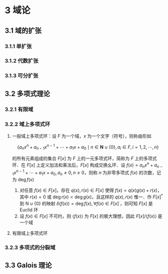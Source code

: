 # 3 域论

## 3.1 域的扩张
### 3.1.1 单扩张

### 3.1.2 代数扩张

### 3.1.3 可分扩张

## 3.2 多项式理论
### 3.2.1 有限域

### 3.2.2 域上多项式环
1. 一般域上多项式环：设 $F$ 为一个域，$x$ 为一个文字（符号），则称由形如

    $$
    \left\{a_{n} x^{n}+a_{n-1} x^{n-1}+\cdots+a_{1} x+a_{0} \mid n \in \mathbf{N} \cup\{0\}, a_{i} \in F, i=1,2, \cdots, n\right\}
    $$

    的所有元素组成的集合 $F[x]$ 为 $F$ 上的一元多项式环，简称为 $F$ 上的多项式环．在 $F[x]$ 上定义加法和乘法后，$F[x]$ 构成交换幺环．设 $f(x)=a_{n} x^{n}+a_{n-1} x^{n-1}+\cdots+a_{1} x+a_{0}, a_{n} \neq 0, n \geqslant 0$，则称 $n$ 为非零多项式 $f(x)$ 的次数，记为 $\operatorname{deg} f(x)$

    1. 对任意 $f(x) \in F[x]$，存在 $q(x), r(x) \in F[x]$ 使得 $f(x)=q(x) g(x)+r(x)$，其中 $r(x)=0$ 或 $\operatorname{deg} r(x)<\operatorname{deg} g(x)$，且这样的 $q(x), r(x)$ 惟一．作 $F[x]^{*}$ 到 $\mathrm{N} \cup\{0\}$ 的映射 $\delta(f(x))=\operatorname{deg} f(x), \forall f(x) \in F[x]^{\cdot}$，则可知 $F[x]$ 是 $\text{Euclid}$ 环
    2. 设 $f(x) \in F[x]$ 不可约，则 $\langle f(x)\rangle$ 为 $F[x]$ 的极大理想，因此 $F[x] /\langle f(x)\rangle$ 是一个域

2. 有限域上多项式环

### 3.2.3 多项式的分裂域

## 3.3 Galois 理论
